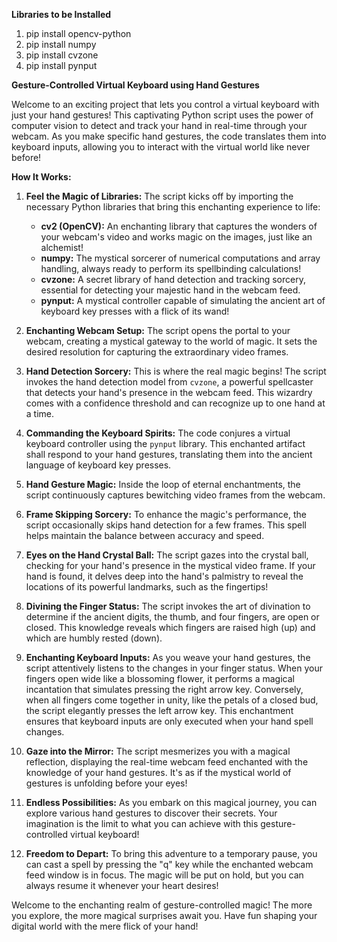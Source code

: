  **Libraries to be Installed**

1. pip install opencv-python
2. pip install numpy
3. pip install cvzone
4. pip install pynput

**Gesture-Controlled Virtual Keyboard using Hand Gestures**

Welcome to an exciting project that lets you control a virtual keyboard with just your hand gestures! This captivating Python script uses the power of computer vision to detect and track your hand in real-time through your webcam. As you make specific hand gestures, the code translates them into keyboard inputs, allowing you to interact with the virtual world like never before!

**How It Works:**

1. **Feel the Magic of Libraries:** The script kicks off by importing the necessary Python libraries that bring this enchanting experience to life:
   - **cv2 (OpenCV):** An enchanting library that captures the wonders of your webcam's video and works magic on the images, just like an alchemist!
   - **numpy:** The mystical sorcerer of numerical computations and array handling, always ready to perform its spellbinding calculations!
   - **cvzone:** A secret library of hand detection and tracking sorcery, essential for detecting your majestic hand in the webcam feed.
   - **pynput:** A mystical controller capable of simulating the ancient art of keyboard key presses with a flick of its wand!

2. **Enchanting Webcam Setup:** The script opens the portal to your webcam, creating a mystical gateway to the world of magic. It sets the desired resolution for capturing the extraordinary video frames.

3. **Hand Detection Sorcery:** This is where the real magic begins! The script invokes the hand detection model from `cvzone`, a powerful spellcaster that detects your hand's presence in the webcam feed. This wizardry comes with a confidence threshold and can recognize up to one hand at a time.

4. **Commanding the Keyboard Spirits:** The code conjures a virtual keyboard controller using the `pynput` library. This enchanted artifact shall respond to your hand gestures, translating them into the ancient language of keyboard key presses.

5. **Hand Gesture Magic:** Inside the loop of eternal enchantments, the script continuously captures bewitching video frames from the webcam.

6. **Frame Skipping Sorcery:** To enhance the magic's performance, the script occasionally skips hand detection for a few frames. This spell helps maintain the balance between accuracy and speed.

7. **Eyes on the Hand Crystal Ball:** The script gazes into the crystal ball, checking for your hand's presence in the mystical video frame. If your hand is found, it delves deep into the hand's palmistry to reveal the locations of its powerful landmarks, such as the fingertips!

8. **Divining the Finger Status:** The script invokes the art of divination to determine if the ancient digits, the thumb, and four fingers, are open or closed. This knowledge reveals which fingers are raised high (up) and which are humbly rested (down).

9. **Enchanting Keyboard Inputs:** As you weave your hand gestures, the script attentively listens to the changes in your finger status. When your fingers open wide like a blossoming flower, it performs a magical incantation that simulates pressing the right arrow key. Conversely, when all fingers come together in unity, like the petals of a closed bud, the script elegantly presses the left arrow key. This enchantment ensures that keyboard inputs are only executed when your hand spell changes.

10. **Gaze into the Mirror:** The script mesmerizes you with a magical reflection, displaying the real-time webcam feed enchanted with the knowledge of your hand gestures. It's as if the mystical world of gestures is unfolding before your eyes!

11. **Endless Possibilities:** As you embark on this magical journey, you can explore various hand gestures to discover their secrets. Your imagination is the limit to what you can achieve with this gesture-controlled virtual keyboard!

12. **Freedom to Depart:** To bring this adventure to a temporary pause, you can cast a spell by pressing the "q" key while the enchanted webcam feed window is in focus. The magic will be put on hold, but you can always resume it whenever your heart desires!

Welcome to the enchanting realm of gesture-controlled magic! The more you explore, the more magical surprises await you. Have fun shaping your digital world with the mere flick of your hand!
